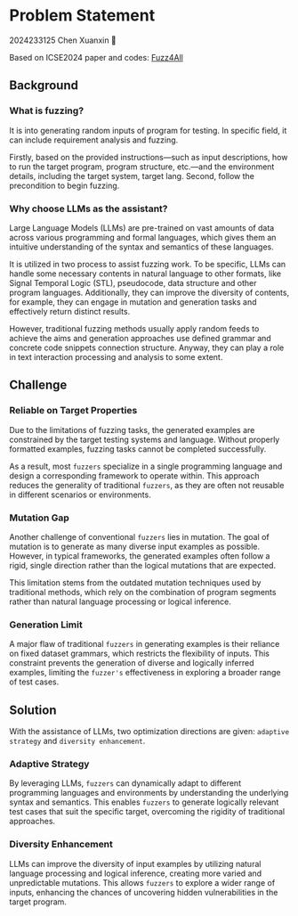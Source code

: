 # Problem Statement

2024233125 Chen Xuanxin 🤖

Based on ICSE2024 paper and codes: [Fuzz4All](https://arxiv.org/abs/2308.04748)

## Background

### What is fuzzing?

It is into generating random inputs of program for testing. In specific field, it can include requirement analysis and fuzzing. 

Firstly, based on the provided instructions—such as input descriptions, how to run the target program, program structure, etc.—and the environment details, including the target system, target lang. Second, follow the precondition to begin fuzzing. 

### Why choose LLMs as the assistant?

Large Language Models (LLMs) are pre-trained on vast amounts of data across various programming and formal languages, which gives them an intuitive understanding of the syntax and semantics of these languages.

It is utilized in two process to assist fuzzing work. To be specific, LLMs can handle some necessary contents  in natural language to other formats, like Signal Temporal Logic (STL), pseudocode, data structure and other program languages. Additionally, they can improve the diversity of contents, for example, they can engage in mutation and generation tasks and effectively return distinct results.

However, traditional fuzzing methods usually apply random feeds to achieve the aims and generation approaches use defined grammar and concrete code snippets connection structure. Anyway, they can play a role in text interaction processing and analysis to some extent.

## Challenge

### Reliable on Target Properties

Due to the limitations of fuzzing tasks, the generated examples are constrained by the target testing systems and language. Without properly formatted examples, fuzzing tasks cannot be completed successfully. 

As a result, most `fuzzers` specialize in a single programming language and design a corresponding framework to operate within. This approach reduces the generality of traditional `fuzzers`, as they are often not reusable in different scenarios or environments.

### Mutation Gap

Another challenge of conventional `fuzzers` lies in mutation. The goal of mutation is to generate as many diverse input examples as possible. However, in typical frameworks, the generated examples often follow a rigid, single direction rather than the logical mutations that are expected. 

This limitation stems from the outdated mutation techniques used by traditional methods, which rely on the combination of program segments rather than natural language processing or logical inference.

### Generation Limit

A major flaw of traditional `fuzzers` in generating examples is their reliance on fixed dataset grammars, which restricts the flexibility of inputs. This constraint prevents the generation of diverse and logically inferred examples, limiting the `fuzzer's` effectiveness in exploring a broader range of test cases.

## Solution

With the assistance of LLMs, two optimization directions are given:  `adaptive strategy` and `diversity enhancement`.

### Adaptive Strategy

By leveraging LLMs, `fuzzers` can dynamically adapt to different programming languages and environments by understanding the underlying syntax and semantics. This enables `fuzzers` to generate logically relevant test cases that suit the specific target, overcoming the rigidity of traditional approaches.

### Diversity Enhancement

LLMs can improve the diversity of input examples by utilizing natural language processing and logical inference, creating more varied and unpredictable mutations. This allows `fuzzers` to explore a wider range of inputs, enhancing the chances of uncovering hidden vulnerabilities in the target program.